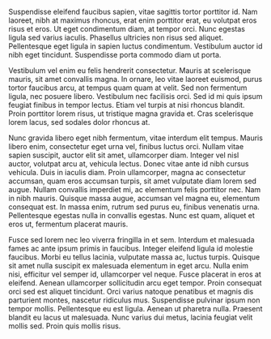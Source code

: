 Suspendisse eleifend faucibus sapien, vitae sagittis tortor porttitor id. Nam
laoreet, nibh at maximus rhoncus, erat enim porttitor erat, eu volutpat eros
risus et eros. Ut eget condimentum diam, at tempor orci. Nunc egestas ligula
sed varius iaculis. Phasellus ultricies non risus sed aliquet. Pellentesque
eget ligula in sapien luctus condimentum. Vestibulum auctor id nibh eget
tincidunt. Suspendisse porta commodo diam ut porta.

Vestibulum vel enim eu felis hendrerit consectetur. Mauris at scelerisque
mauris, sit amet convallis magna. In ornare, leo vitae laoreet euismod, purus
tortor faucibus arcu, at tempus quam quam at velit. Sed non fermentum ligula,
nec posuere libero. Vestibulum nec facilisis orci. Sed id mi quis ipsum feugiat
finibus in tempor lectus. Etiam vel turpis at nisi rhoncus blandit. Proin
porttitor lorem risus, ut tristique magna gravida et. Cras scelerisque lorem
lacus, sed sodales dolor rhoncus at.

Nunc gravida libero eget nibh fermentum, vitae interdum elit tempus. Mauris
libero enim, consectetur eget urna vel, finibus luctus orci. Nullam vitae
sapien suscipit, auctor elit sit amet, ullamcorper diam. Integer vel nisl
auctor, volutpat arcu at, vehicula lectus. Donec vitae ante id nibh cursus
vehicula. Duis in iaculis diam. Proin ullamcorper, magna ac consectetur
accumsan, quam eros accumsan turpis, sit amet vulputate diam lorem sed augue.
Nullam convallis imperdiet mi, ac elementum felis porttitor nec. Nam in nibh
mauris. Quisque massa augue, accumsan vel magna eu, elementum consequat est. In
massa enim, rutrum sed purus eu, finibus venenatis urna. Pellentesque egestas
nulla in convallis egestas. Nunc est quam, aliquet et eros ut, fermentum
placerat mauris.

Fusce sed lorem nec leo viverra fringilla in et sem. Interdum et malesuada
fames ac ante ipsum primis in faucibus. Integer eleifend ligula id molestie
faucibus. Morbi eu tellus lacinia, vulputate massa ac, luctus turpis. Quisque
sit amet nulla suscipit ex malesuada elementum in eget arcu. Nulla enim nisi,
efficitur vel semper id, ullamcorper vel neque. Fusce placerat in eros at
eleifend. Aenean ullamcorper sollicitudin arcu eget tempor. Proin consequat
orci sed est aliquet tincidunt. Orci varius natoque penatibus et magnis dis
parturient montes, nascetur ridiculus mus. Suspendisse pulvinar ipsum non
tempor mollis. Pellentesque eu est ligula. Aenean ut pharetra nulla. Praesent
blandit eu lacus ut malesuada. Nunc varius dui metus, lacinia feugiat velit
mollis sed. Proin quis mollis risus.
